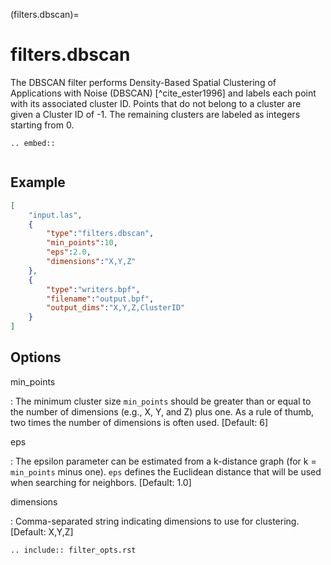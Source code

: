 (filters.dbscan)=

# filters.dbscan

The DBSCAN filter performs Density-Based Spatial Clustering of Applications
with Noise (DBSCAN) [^cite_ester1996] and labels each point with its associated
cluster ID. Points that do not belong to a cluster are given a Cluster ID of
-1. The remaining clusters are labeled as integers starting from 0.

```{eval-rst}
.. embed::
```

```{versionadded} 2.1
```

## Example

```json
[
    "input.las",
    {
        "type":"filters.dbscan",
        "min_points":10,
        "eps":2.0,
        "dimensions":"X,Y,Z"
    },
    {
        "type":"writers.bpf",
        "filename":"output.bpf",
        "output_dims":"X,Y,Z,ClusterID"
    }
]
```

## Options

min_points

: The minimum cluster size `min_points` should be greater than or equal to
  the number of dimensions (e.g., X, Y, and Z) plus one. As a rule of thumb,
  two times the number of dimensions is often used. \[Default: 6\]

eps

: The epsilon parameter can be estimated from a k-distance graph (for k =
  `min_points` minus one). `eps` defines the Euclidean distance that will
  be used when searching for neighbors. \[Default: 1.0\]

dimensions

: Comma-separated string indicating dimensions to use for clustering. \[Default: X,Y,Z\]

```{eval-rst}
.. include:: filter_opts.rst
```
